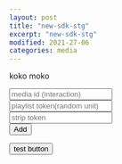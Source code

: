 ```yaml
---
layout: post
title: "new-sdk-stg"
excerpt: "new-sdk-stg"
modified: 2021-27-06
categories: media
---
```

koko moko
<script>
	const url = window.location.href;       
	const urlSplit = url.split( "?" );       
	const obj = { Title : "Apester debug", Url: urlSplit[0] + "?__APESTER_DEBUG__=true" };       
	history.pushState(obj, obj.Title, obj.Url);
</script>
<script async src="https://sdk.stg.apester.com/core.min.js"></script>
  <input 
	type="text" 
       	id="mediaId"
 	placeholder="media id (interaction)"
	/><br />
	<input 
	type="text" 
       	id="interactionToken"
 	placeholder="playlist token(random unit)"
	/><br />
	<input 
	type="text" 
       	id="stripToken"
 	placeholder="strip token"
	/><br />
<button id="subbut" type="button">Add</button>

<button id="almog" type="button">test button</button>
 <script>
  document.getElementById("almog").addEventListener("click", function(e) {
	  console.log('almog!!')
});
</script>

<div id="ape-content">

</div>

<script>
  document.getElementById("subbut").addEventListener("click", function(e) {
	console.log('add subbut');
  	var mediaIdInput = document.getElementById('mediaId');
	var mediaId = mediaIdInput.value.trim();
	var interactionTokenInput = document.getElementById('interactionToken');
	var interactionToken = interactionTokenInput.value.trim();
	var stripTokenInput = document.getElementById('stripToken');
	var stripToken = stripTokenInput.value.trim();
	var apeContent = document.getElementById("ape-content");
  	if(stripToken) {
 	   apeContent.innerHTML += `<div
 	   class="apester-strip apester-element"
 	   is-mobile-only="false"
 	   data-fast-strip="false"
 	   strip-background="rgba(249,249,249,100)"
 	   data-channel-tokens=${stripToken}
 	   header-font-size="80"
 	   header-font-family="BebasNeue"
 	   header-font-weight="700"
 	   item-text-color="black"
 	   header-font-color="rgba(204,0,51,0.2)"
 	   header-ltr="true"
 	   item-shape="square"
 	   item-has-shadow="false"
 	   item-size="small"
 	   header-text="what are you looking?"
 	   ></div>`;
 	 }
 	 if(mediaId) {
	  apeContent.innerHTML += `<div style="margin-top: 30px" 	class="apester-media"data-media-id="${mediaId}" 	height="512"></div>`;
 	 }
 	 if (interactionToken) {
 	   apeContent.innerHTML += `<interaction data-token="${interactionToken}" data-context="true" data-tags=""data-fallback="false"></interaction>`
 	 }
 	 window.APESTER.reload();
  });
</script>